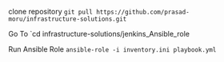 clone repository ` git pull https://github.com/prasad-moru/infrastructure-solutions.git `

Go To  `cd infrastructure-solutions/jenkins_Ansible_role

Run Ansible Role `ansible-role -i inventory.ini playbook.yml `

